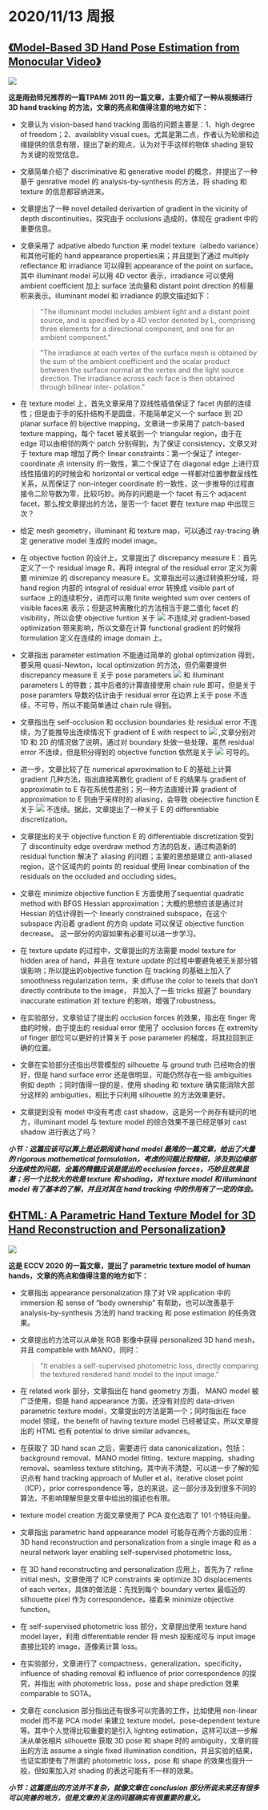 # 2020/11/13 周报

## [《Model-Based 3D Hand Pose Estimation from Monocular Video》](http://www.cs.toronto.edu/~fleet/research/Papers/handTrackerPAMI.pdf)
![](/picture/11.png)

**这是雨劲师兄推荐的一篇TPAMI 2011 的一篇文章，主要介绍了一种从视频进行 3D hand tracking 的方法，文章的亮点和值得注意的地方如下：**

* 文章认为 vision-based hand tracking 面临的问题主要是：1、high degree of freedom；2、availablity visual cues。尤其是第二点，作者认为轮廓和边缘提供的信息有限，提出了新的观点，认为对于手这样的物体 shading 是较为关键的视觉信息。

* 文章简单介绍了 discriminative 和 generative model 的概念，并提出了一种基于 genrative model 的 analysis-by-synthesis 的方法，将 shading 和 texture 的信息都容纳进来。

* 文章提出了一种 novel detailed derivartion of gradient in the vicinity of depth discontinuities，探究由于 occlusions 造成的，体现在 gradient 中的重要信息。

* 文章采用了 adpative albedo function 来 model texture（albedo variance）和其他可能的 hand appearance properties来；并且提到了通过 multiply reflectance 和 irradiance 可以得到 appearance of the point on surface。其中 illuminant model 可以用 4D vector 表示，irradiance 可以使用 ambient coefficient 加上 surface 法向量和 distant point direction 的标量积来表示。illuminant model 和 irradiance 的原文描述如下：
    >"The illuminant model includes ambient light and a distant point source, and is specified by a 4D vector denoted by L, comprising three elements for a directional component, and one for an ambient component."

    >"The irradiance at each vertex of the surface mesh is obtained by the sum of the ambient coefficient and the scalar product between the surface normal at the vertex and the light source direction. The irradiance across each face is then obtained through bilinear inter- polation."

* 在 texture model 上，首先文章采用了双线性插值保证了 facet 内部的连续性；但是由于手的拓扑结构不是圆盘，不能简单定义一个 surface 到 2D planar surface 的 bijective mapping，文章进一步采用了 patch-based texture mapping，每个 facet 被关联到一个 triangular region，由于在 edge 可以由相邻的两个 patch 分别得到，为了保证 consistency，文章又对于 texture map 增加了两个 linear constraints：第一个保证了 integer-coordinate 点 intensity 的一致性，第二个保证了在 diagonal edge 上进行双线性插值的的时候会和 horizontal or vertical edge 一样都对位置参数呈线性关系，从而保证了 non-integer coordinate 的一致性，这一步推导的过程直接令二阶导数为零，比较巧妙。尚存的问题是一个 facet 有三个 adjacent facet，那么按文章提出的方法，是否一个 facet 要在 texture map 中出现三次？

* 给定 mesh geometry，illuminant 和 texture map，可以通过 ray-tracing 确定 generative model 生成的 model image。

* 在 objective fuction 的设计上，文章提出了 discrepancy measure E：首先定义了一个 residual image R，再将 integral of the residual error 定义为需要 minimize 的 discrepancy measure E。文章指出可以通过转换积分域，将 hand region 内部的 integral of residual error 转换成 visible part of surface 上的连续积分，进而可以用 finite weighted sum over centers of visible faces来 表示；但是这种离散化的方法相当于是二值化 facet 的 visibility，所以会使  objective funtion 关于 ![](http://latex.codecogs.com/gif.latex?\theta) 不连续,对 gradient-based optimization 带来影响，所以文章在计算 functional gradient 的时候将 formulation 定义在连续的 image domain 上。

* 文章指出 parameter estimation 不能通过简单的 global optimization 得到，要采用 quasi-Newton，local optimization 的方法，但仍需要提供 discrepancy measure E 关于 pose parameters ![](http://latex.codecogs.com/gif.latex?\theta) 和 illuminant parameters L 的导数；其中后者的计算直接使用 chain rule 即可，但是关于 pose paramters 导数的估计由于 residual error 在边界上关于 pose 不连续，不可导，所以不能简单通过 chain rule 得到。

* 文章指出在 self-occlusion 和 occlusion boundaries 处 residual error 不连续，为了能推导出连续情况下 gradient of E with respect to ![](http://latex.codecogs.com/gif.latex?\theta) ,文章分别对 1D 和 2D 的情况做了说明，通过对 boundary 处做一些处理，虽然 residual error 不连续，但是积分得到的 objective function 依然是关于 ![](http://latex.codecogs.com/gif.latex?\theta) 可导的。

* 进一步，文章比较了在 numerical apxroximation to E 的基础上计算 gradient 几种方法，指出直接离散化 gradient of E 的结果与 gradient of approximatin to E 存在系统性差别；另一种方法直接计算 gradient of approximation to E 则由于采样时的 aliasing，会导致 obejective function E 关于 ![](http://latex.codecogs.com/gif.latex?\theta) 不连续。据此，文章提出了一种关于 E 的 differentiable discretization。

* 文章提出的关于 objective function E 的 differentiable discretization 受到了 discontinuity edge overdraw method 方法的启发，通过构造新的 residual function 解决了 aliasing 的问题；主要的思想是建立 anti-aliased region，这个区域内的 points 的 residual 使用 linear combination of the residuals on the occluded and occluding sides。

* 文章在 minimize  objective function E 方面使用了sequential quadratic method with BFGS Hessian approximation；大概的思想应该是通过对 Hessian 的估计得到一个 linearly constrained subspace，在这个 subspace 内沿着 gradient 的方向 update 可以保证 objective function decrease。 这一部分的内容如果有必要可以进一步学习。

* 在 texture update 的过程中，文章提出的方法需要 model texture for hidden area of hand，并且在 texture update 的过程中要避免被无关部分错误影响；所以提出的objective function 在 tracking 的基础上加入了 smoothness regularization term，来 diffuse the color to texels that don’t directly contribute to the image， 并加入了一些 tricks 规避了 boundary inaccurate estimation 对  texture 的影响，增强了robustness。

* 在实验部分，文章验证了提出的 occlusion forces 的效果，指出在 finger 弯曲的时候，由于提出的 residual error 使用了 occlusion forces 在 extremity of finger 部位可以更好的计算关于 pose parameter 的梯度，将其拉回到正确的位置。

* 文章在实验部分还指出尽管模型的 silhouette 与 ground truth 已经吻合的很好，但是 hand surface error 还是很明显，可能仍然存在一些 ambiguities 例如 depth ；同时值得一提的是，使用 shading 和 texture 确实能消除大部分这样的 ambiguities，相比于只利用 silhouette 的方法效果更好。

* 文章提到没有 model 中没有考虑 cast shadow，这是另一个尚存有疑问的地方，illuminant model 与 texture model 的综合效果不是已经足够对 cast shadow 进行表达了吗？

***小节：这篇应该可以算上是近期阅读 hand model 最难的一篇文章，给出了大量的 rigorous mathematical formulation，考虑的问题比较精细，涉及到边缘部分连续性的问题，全篇的精髓应该是提出的 occlusion forces，巧妙且效果显著；另一个比较大的收是 texture 和 shading，对 texture model 和 illuminant model 有了基本的了解，并且对其在 hand tracking 中的作用有了一定的体会。***

## [《HTML: A Parametric Hand Texture Model for 3D Hand Reconstruction and Personalization》](https://handtracker.mpi-inf.mpg.de/projects/HandTextureModel/content/HandTextureModel_ECCV2020.pdf)
![](/picture/12.png)

**这是 ECCV 2020 的一篇文章，提出了 parametric texture model of human hands，文章的亮点和值得注意的地方如下：**

* 文章指出 appearance personalization 除了对 VR application 中的 immersion 和 sense of “body ownership” 有帮助，也可以改善基于 analysis-by-synthesis 方法的 hand tracking 和 pose estimation 的任务效果。

* 文章提出的方法可以从单张 RGB 影像中获得 personalized 3D hand mesh，并且 compatible with MANO，同时：
    >"It enables a self-supervised photometric loss, directly comparing the textured rendered hand model to the input image."

* 在 related work 部分，文章指出在 hand geometry 方面， MANO model 被广泛使用，但是 hand appearance 方面，还没有对应的 data-driven parametric texture model，文章提出的方法是第一个；同时指出在 face model 领域，the benefit of having texture model 已经被证实，所以文章提出的 HTML 也有 potential to drive similar advances。

* 在获取了 3D hand scan 之后，需要进行 data canonicalization，包括：background removal、MANO model fitting、texture mapping、shading removal、seamless texture stitching。其中尚不清楚，可以进一步了解的知识点有 hand tracking approach of Muller et al，iterative closet point（ICP），prior correspondence 等，总的来说，这一部分涉及到很多不同的算法，不影响理解但是文章中给出的描述也有限。

* texture model creation 方面文章使用了 PCA 变化选取了 101 个特征向量。

* 文章指出 parametric hand appearance model 可能存在两个方面的应用：3D hand reconstruction and personalization from a single image 和 as a neural network layer enabling self-supervised photometric loss。

* 在 3D hand reconstructing and personalization 应用上，首先为了 refine initial mesh，文章使用了 ICP constraints 来 optimize 3D displacements of each vertex，具体的做法是：先找到每个 boundary vertex 最临近的 silhouette pixel 作为 correspondence，接着来 minimize objective function。

* 在 self-supervised photometric loss 部分，文章提出使用 texture hand model layer，利用 differentiable render 将 mesh 投影成可与 input image 直接比较的 image，逐像素计算 loss。

* 在实验部分，文章进行了 compactness，generalization，specificity，influence of shading removal 和 influence of prior correspondence 的探究，并指出 with photometric loss，pose and shape prediction 效果 comparable to SOTA。

* 文章在 conclusion 部分指出还有很多可以完善的工作，比如使用 non-linear model 而不是 PCA model 来建立 texture model，pose-dependent texture 等。其中个人觉得比较重要的是引入 lighting estimation，这样可以进一步解决从单张相片 silhouette 获取 3D pose 和 shape 时的 ambiguity，文章的提出的方法 assume a single fixed illumination condition，并且实验的结果，也证实即使有了所谓的 photometric loss，pose 和 shape 的效果也提升一般，但如果加入对 shading 的表达可能有不一样的效果。

***小节：这篇提出的方法并不复杂，就像文章在 conclusion 部分所说未来还有很多可以完善的地方，但是文章的关注的问题确实有很重要的意义。***

